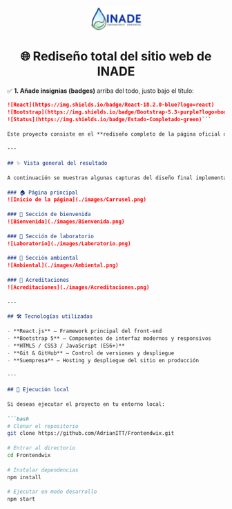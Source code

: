 <p align="center">
  <img src="./images/logo.png" width="120" alt="INADE Logo">
</p>
<h1 align="center">🌐 Rediseño total del sitio web de INADE</h1>


✅ **1. Añade insignias (badges)** arriba del todo, justo bajo el título:
```markdown
![React](https://img.shields.io/badge/React-18.2.0-blue?logo=react)
![Bootstrap](https://img.shields.io/badge/Bootstrap-5.3-purple?logo=bootstrap)
![Status](https://img.shields.io/badge/Estado-Completado-green)```

Este proyecto consiste en el **rediseño completo de la página oficial de [INADE](https://inade.mx/)**, con un enfoque en **modernizar la interfaz**, **mejorar la experiencia del usuario** y **optimizar el rendimiento general** del sitio.

---

## ✨ Vista general del resultado

A continuación se muestran algunas capturas del diseño final implementado:

### 🏠 Página principal
![Inicio de la página](./images/Carrusel.png)

### 🙌 Sección de bienvenida
![Bienvenida](./images/Bienvenida.png)

### 🔬 Sección de laboratorio
![Laboratorio](./images/Laboratorio.png)

### 🌱 Sección ambiental
![Ambiental](./images/Ambiental.png)

### 🧾 Acreditaciones
![Acreditaciones](./images/Acreditaciones.png)

---

## 🛠️ Tecnologías utilizadas

- **React.js** – Framework principal del front-end  
- **Bootstrap 5** – Componentes de interfaz modernos y responsivos  
- **HTML5 / CSS3 / JavaScript (ES6+)**  
- **Git & GitHub** – Control de versiones y despliegue  
- **Suempresa** – Hosting y despliegue del sitio en producción  

---

## 🚀 Ejecución local

Si deseas ejecutar el proyecto en tu entorno local:

```bash
# Clonar el repositorio
git clone https://github.com/AdrianITT/Frontendwix.git

# Entrar al directorio
cd Frontendwix

# Instalar dependencias
npm install

# Ejecutar en modo desarrollo
npm start
```